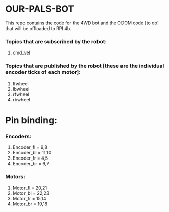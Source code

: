 # OUR-PALS-BOT
This repo contains the code for the 4WD bot and the ODOM code [to do] that will be offloaded to RPI 4b.

### Topics that are subscribed by the robot:
1. cmd_vel

### Topics that are published by the robot [these are the individual encoder ticks of each motor]:
1. lfwheel
2. lbwheel
3. rfwheel
4. rbwheel


# Pin binding:
### Encoders:
1. Encoder_fl = 9,8
2. Encoder_bl = 11,10
3. Encoder_fr = 4,5
4. Encoder_br = 6,7

### Motors:
1. Motor_fl = 20,21
2. Motor_bl = 22,23
3. Motor_fr = 15,14
4. Motor_br = 19,18


   